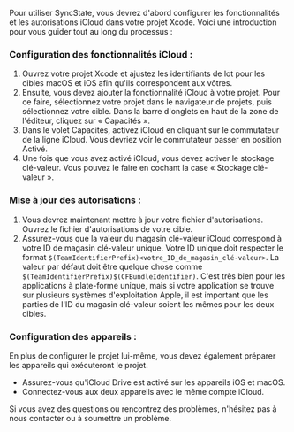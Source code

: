 Pour utiliser SyncState, vous devrez d'abord configurer les fonctionnalités et les autorisations iCloud dans votre projet Xcode. Voici une introduction pour vous guider tout au long du processus :

### Configuration des fonctionnalités iCloud :

1. Ouvrez votre projet Xcode et ajustez les identifiants de lot pour les cibles macOS et iOS afin qu'ils correspondent aux vôtres.
2. Ensuite, vous devez ajouter la fonctionnalité iCloud à votre projet. Pour ce faire, sélectionnez votre projet dans le navigateur de projets, puis sélectionnez votre cible. Dans la barre d'onglets en haut de la zone de l'éditeur, cliquez sur « Capacités ».
3. Dans le volet Capacités, activez iCloud en cliquant sur le commutateur de la ligne iCloud. Vous devriez voir le commutateur passer en position Activé.
4. Une fois que vous avez activé iCloud, vous devez activer le stockage clé-valeur. Vous pouvez le faire en cochant la case « Stockage clé-valeur ».

### Mise à jour des autorisations :

1. Vous devrez maintenant mettre à jour votre fichier d'autorisations. Ouvrez le fichier d'autorisations de votre cible.
2. Assurez-vous que la valeur du magasin clé-valeur iCloud correspond à votre ID de magasin clé-valeur unique. Votre ID unique doit respecter le format `$(TeamIdentifierPrefix)<votre_ID_de_magasin_clé-valeur>`. La valeur par défaut doit être quelque chose comme `$(TeamIdentifierPrefix)$(CFBundleIdentifier)`. C'est très bien pour les applications à plate-forme unique, mais si votre application se trouve sur plusieurs systèmes d'exploitation Apple, il est important que les parties de l'ID du magasin clé-valeur soient les mêmes pour les deux cibles.

### Configuration des appareils :

En plus de configurer le projet lui-même, vous devez également préparer les appareils qui exécuteront le projet.

- Assurez-vous qu'iCloud Drive est activé sur les appareils iOS et macOS.
- Connectez-vous aux deux appareils avec le même compte iCloud.

Si vous avez des questions ou rencontrez des problèmes, n'hésitez pas à nous contacter ou à soumettre un problème.
